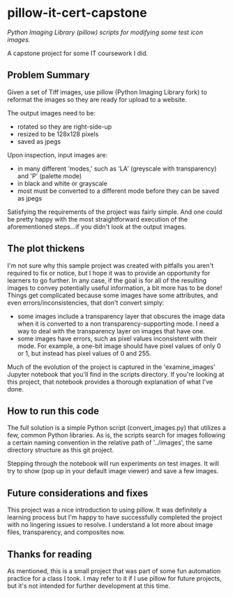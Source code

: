 # pillow-it-cert-capstone
*Python Imaging Library (pillow) scripts for modifying some test icon images.*

A capstone project for some IT coursework I did.

## Problem Summary

Given a set of Tiff images, use pillow (Python Imaging Library fork) to reformat the images so they are ready for upload to a website.

The output images need to be:
- rotated so they are right-side-up
- resized to be 128x128 pixels
- saved as jpegs

Upon inspection, input images are:
- in many different 'modes,' such as 'LA' (greyscale with transparency) and 'P' (palette mode)
- in black and white or grayscale 
- most must be converted to a different mode before they can be saved as jpegs

Satisfying the requirements of the project was fairly simple.  And one could be pretty happy with the most straightforward execution of the aforementioned steps...if you didn't look at the output images.

## The plot thickens

I'm not sure why this sample project was created with pitfalls you aren't required to fix or notice, but I hope it was to provide an opportunity for learners to go further.  In any case, if the goal is for all of the resulting images to convey potentially useful information, a bit more has to be done!  Things get complicated because some images have some attributes, and even errors/inconsistencies, that don't convert simply:

- some images include a transparency layer that obscures the image data when it is converted to a non transparency-supporting mode.  I need a way to deal with the transparency layer on images that have one.
- some images have errors, such as pixel values inconsistent with their mode.  For example, a one-bit image should have pixel values of only 0 or 1, but instead has pixel values of 0 and 255.

Much of the evolution of the project is captured in the 'examine_images' Jupyter notebook that you'll find in the scripts directory.  If you're looking at this project, that notebook provides a thorough explanation of what I've done.

## How to run this code

The full solution is a simple Python script (convert_images.py) that utilizes a few, common Python libraries.  As is, the scripts search for images following a certain naming convention in the relative path of '../images', the same directory structure as this git project.

Stepping through the notebook will run experiments on test images.  It will try to show (pop up in your default image viewer) and save a few images.

## Future considerations and fixes

This project was a nice introduction to using pillow.  It was definitely a learning process but I'm happy to have successfully completed the project with no lingering issues to resolve.  I understand a lot more about image files, transparency, and composites now.

## Thanks for reading

As mentioned, this is a small project that was part of some fun automation practice for a class I took.  I may refer to it if I use pillow for future projects, but it's not intended for further development at this time.
